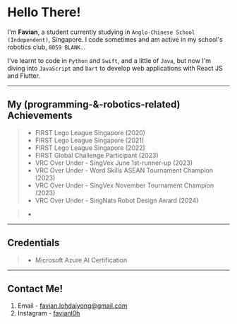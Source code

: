 # Hello There!

I'm **Favian**, a student currently studying in `Anglo-Chinese School (Independent)`, Singapore. I code sometimes and am active in my school's robotics club, `8059 BLANK.`.

I've learnt to code in `Python` and `Swift`, and a little of `Java`, but now I'm diving into `JavaScript` and `Dart` to develop web applications with React JS and Flutter.

---

## My (programming-&-robotics-related) Achievements

> - FIRST Lego League Singapore (2020)
> - FIRST Lego League Singapore (2021)
> - FIRST Lego League Singapore (2022)
> - FIRST Global Challenge Participant (2023)
> - VRC Over Under - SingVex June 1st-runner-up (2023)
> - VRC Over Under - Word Skills ASEAN Tournament Champion (2023)
> - VRC Over Under - SingVex November Tournament Champion (2023)
> - VRC Over Under - SingNats Robot Design Award (2024)

> -

---

## Credentials

> - Microsoft Azure AI Certification

---

## Contact Me!

1. Email - [favian.lohdaiyong@gmail.com](favian.lohdaiyong@gmail.com)
2. Instagram - [favianl0h]()
